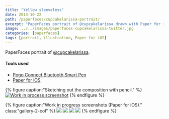 ```yaml
---
title: "Yellow sleeveless"
date: 2013-10-22
path: /paperfaces/cupcakelarissa-portrait/
excerpt: "PaperFaces portrait of @cupcakelarissa drawn with Paper for iOS on an iPad."
image: ../../images/paperfaces-cupcakelarissa-twitter.jpg
categories: [paperfaces]
tags: [portrait, illustration, Paper for iOS]
---
```


PaperFaces portrait of <a href="https://twitter.com/cupcakelarissa">@cupcakelarissa</a>.

#### Tools used

- [Pogo Connect Bluetooth Smart Pen](https://www.amazon.com/gp/product/B009K448L4/ref=as_li_ss_tl?ie=UTF8&camp=1789&creative=390957&creativeASIN=B009K448L4&linkCode=as2&tag=mademist-20)
- [Paper for iOS](https://paper.bywetransfer.com/)

{% figure caption:"Sketching out the composition with pencil." %}
[![Work in process screenshot](../../images/paperfaces-cupcakelarissa-process-1-750.jpg)](../../images/paperfaces-cupcakelarissa-process-1-lg.jpg)
{% endfigure %}

{% figure caption:"Work in progress screenshots (Paper for iOS)." class:"gallery-2-col" %}
[![](../../images/paperfaces-cupcakelarissa-process-2-600.jpg)](../../images/paperfaces-cupcakelarissa-process-2-lg.jpg)
[![](../../images/paperfaces-cupcakelarissa-process-3-600.jpg)](../../images/paperfaces-cupcakelarissa-process-3-lg.jpg)
[![](../../images/paperfaces-cupcakelarissa-process-4-600.jpg)](../../images/paperfaces-cupcakelarissa-process-4-lg.jpg)
[![](../../images/paperfaces-cupcakelarissa-process-5-600.jpg)](../../images/paperfaces-cupcakelarissa-process-5-lg.jpg)
{% endfigure %}
